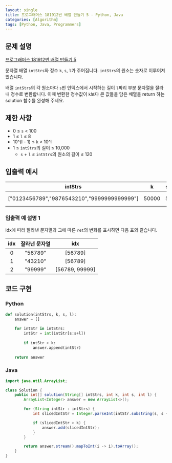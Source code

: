 ```yaml
---
layout: single
title: 프로그래머스 181912번 배열 만들기 5 - Python, Java
categories: [Algorithm]
tags: [Python, Java, Programmers]
---
```


## 문제 설명
[프로그래머스 181912번 배열 만들기 5](https://school.programmers.co.kr/learn/courses/30/lessons/181912)

문자열 배열 `intStrs`와 정수 `k`, `s`, `l`가 주어집니다. `intStrs`의 원소는 숫자로 이루어져 있습니다.

배열 `intStrs`의 각 원소마다 `s`번 인덱스에서 시작하는 길이 `l`짜리 부분 문자열을 잘라내 정수로 변환합니다. 이때 변환한 정수값이 `k`보다 큰 값들을 담은 배열을 return 하는 solution 함수를 완성해 주세요.

## 제한 사항

* 0 ≤ `s` < 100
* 1 ≤ `l` ≤ 8
* 10^(l - 1) ≤ `k` < 10^l
* 1 ≤ `intStrs`의 길이 ≤ 10,000
  * `s` + `l` ≤ `intStrs`의 원소의 길이 ≤ 120

## 입출력 예시

|                    intStrs                    |   k   | s | l |      result      |
|:---------------------------------------------:|:-----:|:-:|:-:|:----------------:|
| \["0123456789","9876543210","9999999999999"\] | 50000 | 5 | 5 | \[56789, 99999\] |

### 입출력 예 설명 1

idx에 따라 잘라낸 문자열과 그에 따른 `ret`의 변화를 표시하면 다음 표와 같습니다.

| idx | 잘라낸 문자열 |       idx        |
|:---:|:-------:|:----------------:|
|  0  | "56789" |    \[56789\]     |
|  1  | "43210" |    \[56789\]     |
|  2  | "99999" | \[56789, 99999\] |


## 코드 구현

### Python

```python
def solution(intStrs, k, s, l):
    answer = []
    
    for intStr in intStrs:
        intStr = int(intStr[s:s+l])
        
        if intStr > k:
            answer.append(intStr)
    
    return answer
```

### Java

```java
import java.util.ArrayList;

class Solution {
    public int[] solution(String[] intStrs, int k, int s, int l) {
        ArrayList<Integer> answer = new ArrayList<>();

        for (String intStr : intStrs) {
            int slicedIntStr = Integer.parseInt(intStr.substring(s, s + l));

            if (slicedIntStr > k) {
                answer.add(slicedIntStr);
            }
        }

        return answer.stream().mapToInt(i -> i).toArray();
    }
}
```